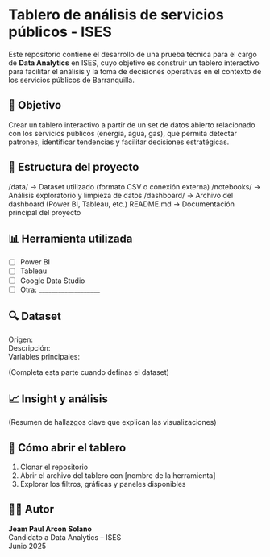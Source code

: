 # Tablero de análisis de servicios públicos - ISES

Este repositorio contiene el desarrollo de una prueba técnica para el cargo de **Data Analytics** en ISES, cuyo objetivo es construir un tablero interactivo para facilitar el análisis y la toma de decisiones operativas en el contexto de los servicios públicos de Barranquilla.

## 📌 Objetivo

Crear un tablero interactivo a partir de un set de datos abierto relacionado con los servicios públicos (energía, agua, gas), que permita detectar patrones, identificar tendencias y facilitar decisiones estratégicas.

## 📂 Estructura del proyecto

/data/ → Dataset utilizado (formato CSV o conexión externa)
/notebooks/ → Análisis exploratorio y limpieza de datos
/dashboard/ → Archivo del dashboard (Power BI, Tableau, etc.)
README.md → Documentación principal del proyecto


## 📊 Herramienta utilizada

- [ ] Power BI
- [ ] Tableau
- [ ] Google Data Studio
- [ ] Otra: ___________________

## 🔍 Dataset

Origen:  
Descripción:  
Variables principales:  

(Completa esta parte cuando definas el dataset)

## 📈 Insight y análisis

(Resumen de hallazgos clave que explican las visualizaciones)

## 🚀 Cómo abrir el tablero

1. Clonar el repositorio
2. Abrir el archivo del tablero con [nombre de la herramienta]
3. Explorar los filtros, gráficas y paneles disponibles

## 🧑‍💼 Autor

**Jeam Paul Arcon Solano**  
Candidato a Data Analytics – ISES  
Junio 2025
